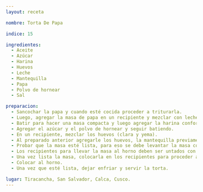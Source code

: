 ```yaml
---
layout: receta

nombre: Torta De Papa

indice: 15

ingredientes:
  - Aceite
  - Azúcar
  - Harina
  - Huevos
  - Leche
  - Mantequilla
  - Papa
  - Polvo de hornear
  - Sal

preparacion:
  - Sancochar la papa y cuando esté cocida proceder a triturarla.
  - Luego, agregar la masa de papa en un recipiente y mezclar con leche y agua. Integrar todos los ingredientes con una buena mezcla.
  - Batir para hacer una masa compacta y luego agregar la harina conforme la masa lo requiera.
  - Agregar el azúcar y el polvo de hornear y seguir batiendo.
  - En un recipiente, mezclar los huevos (clara y yema).
  - Al preparado anterior agregarle los huevos, la mantequilla previamente derretida y una porción de aceite. Seguir batiendo, si se desea se puede agregar una pizca de sal.
  - Probar que la masa esté lista, para eso se debe levantar la masa con el cucharón y si ésta cae como cortina ya está lista.
  - Los recipientes para llevar la masa al horno deben ser untados con mantequilla y harina.
  - Una vez lista la masa, colocarla en los recipientes para proceder al horneado.
  - Colocar al horno.
  - Una vez que esté lista, dejar enfriar y servir la torta.

lugar: Tiracancha, San Salvador, Calca, Cusco. 
---
```

